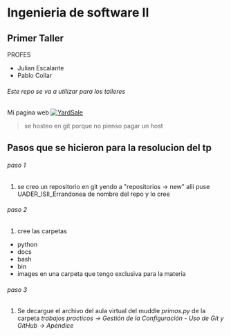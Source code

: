 # Ingenieria de software II
## Primer Taller
PROFES
 - Julian Escalante
 - Pablo Collar
###### Este repo se va a utilizar para los talleres

Mi pagina web [![YardSale](https://gonzze-dev.github.io/Yard-Sale/assets/logos/logo_yard_sale.svg)](https://gonzze-dev.github.io/Yard-Sale/)
> se hosteo en git porque no pienso pagar un host

## Pasos que se hicieron para la resolucion del tp
###### paso 1
1. se creo un repositorio en git yendo a "repositorios -> new" alli puse UADER_ISII_Errandonea de nombre del repo y lo cree

###### paso 2
1. cree las carpetas
  - python
  - docs
  - bash
  - bin 
  - images 
en una carpeta que tengo exclusiva para la materia

###### paso 3
1. Se decargue el archivo del aula virtual del muddle *primos.py* de la carpeta *trabajos practicos -> Gestión de la Configuración - Uso de Git y GitHub -> Apéndice*

